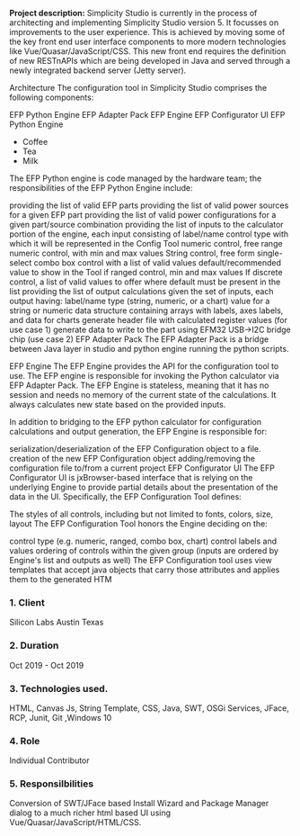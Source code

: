 

**Project description:** Simplicity Studio is currently in the process of architecting and implementing Simplicity Studio version 5. It focusses on improvements to the user experience. This is achieved by moving some of the key front end user interface components to more modern technologies like Vue/Quasar/JavaScript/CSS. This new front end requires the definition of new RESTnAPIs which are being developed in Java and served through a newly integrated backend server (Jetty server).

Architecture
The configuration tool in Simplicity Studio comprises the following components:

EFP Python Engine
EFP Adapter Pack
EFP Engine
EFP Configurator UI
EFP Python Engine

<ul>
  <li>Coffee</li>
  <li>Tea</li>
  <li>Milk</li>
</ul>

The EFP Python engine is code managed by the hardware team; the responsibilities of the EFP Python Engine include:

providing the list of valid EFP parts
providing the list of valid power sources for a given EFP part
providing the list of valid power configurations for a given part/source combination
providing the list of inputs to the calculator portion of the engine, each input consisting of
label/name
control type with which it will be represented in the Config Tool
numeric control, free range
numeric control, with min and max values
String control, free form
single-select combo box control with a list of valid values
default/recommended value to show in the Tool
if ranged control, min and max values
If discrete control, a list of valid values to offer where default must be present in the list
providing the list of output calculations given the set of inputs, each output having:
label/name
type (string, numeric, or a chart)
value for a string or numeric
data structure containing arrays with labels, axes labels, and data for charts
generate header file with calculated register values (for use case 1)
generate data to write to the part using EFM32 USB→I2C bridge chip (use case 2)
EFP Adapter Pack
The EFP Adapter Pack is a bridge between Java layer in studio and python engine running the python scripts.

EFP Engine
The EFP Engine provides the API for the configuration tool to use. The EFP engine is responsible for invoking the Python calculator via EFP Adapter Pack. The EFP Engine is stateless, meaning that it has no session and needs no memory of the current state of the calculations. It always calculates new state based on the provided inputs.

In addition to bridging to the EFP python calculator for configuration calculations and output generation, the EFP Engine is responsible for:

serialization/deserialization of the EFP Configuration object to a file.
creation of the new EFP Configuration object
adding/removing the configuration file to/from a current project
EFP Configurator UI
The EFP Configurator UI is jxBrowser-based interface that is relying on the underlying Engine to provide partial details about the presentation of the data in the UI. Specifically, the EFP Configuration Tool defines:

The styles of all controls, including but not limited to fonts, colors, size, layout
The EFP Configuration Tool honors the Engine deciding on the:

control type (e.g. numeric, ranged, combo box, chart)
control labels and values
ordering of controls within the given group (inputs are ordered by Engine's list and outputs as well)
The EFP Configuration tool uses view templates that accept java objects that carry those attributes and applies them to the generated HTM


### 1. Client

Silicon Labs Austin Texas
 
### 2.  Duration

Oct 2019 - Oct 2019

### 3. Technologies used. 
HTML, Canvas Js, String Template, CSS, Java, SWT, OSGi Services, JFace, RCP, Junit, Git ,Windows 10

### 4. Role 

Individual Contributor

### 5. Responsilbilities

Conversion of SWT/JFace based Install Wizard and Package Manager dialog to a much richer html based UI using Vue/Quasar/JavaScript/HTML/CSS.
